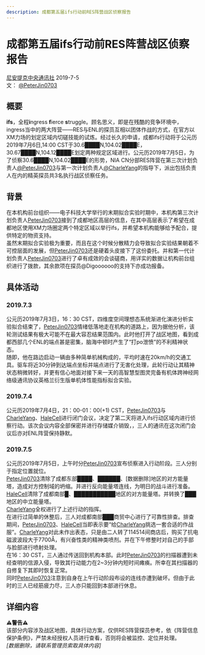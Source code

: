 ```yaml
---
description: 成都第五届ifs行动前RES阵营战区侦察报告
---
```


# 成都第五届ifs行动前RES阵营战区侦察报告

[尼安提克中央通讯社](https://wiki.nia.ac.cn/NIACNA)  2019-7-5   
文： [@PeterJin0703](https://wiki.nia.ac.cn/Peterjin0703)

## 概要

**ifs**，全程**i**ngress **f**ierce **s**truggle。顾名思义，即是在残酷的竞争环境中，ingress当中的两大阵营——RES与ENL的探员互相以团体作战的方式，在官方以XM力场的划定区域内切磋技能的试炼。经过长久的申请，成都ifs行动将于公元历2019年7月6日,14:00 CST于30.6████N,104.02████E，30.67████N,104.12████E划定两种规定区域进行。公元历2019年7月5日，为了侦察30.6████N,104.02████E的形势，NIA CN分部RES阵营在第三次计划负责人[@PeterJin0703](https://wiki.nia.ac.cn/Peterjin0703)与第一次计划负责人[@CharleYang](https://wiki.nia.ac.cn/CharleYang)的指导下，派出包括负责人在内的精英探员共3名执行战区侦察任务。      

## 背景

在本机构前台组织——电子科技大学举行的末期拟合实验时期中，本机构第三次计划负责人[PeterJin0703](https://wiki.nia.ac.cn/Peterjin0703)接到了成都地区高层的信息，在其中高层表示了希望在成都地区使用XM力场圈定两个特定区域以举行ifs，并希望本机构能够给予配合，提供特定的物资支持。    
虽然末期拟合实验极为重要，而且在这个时候分散精力会导致拟合实验结果朝着不可控层面的发展，但[PeterJin0703](https://wiki.nia.ac.cn/Peterjin0703)还是硬着头皮接下了这份委托。并和第一代计划负责人[PeterJin0703](https://wiki.nia.ac.cn/Peterjin0703)进行了卓有成效的会谈磋商，用详实的数据让机构前台组织进行了拨款，其余款项在探员@Digoooooo的支持下亦成功报备。    

## 具体活动   
### 2019.7.3        
公元历2019年7月3日，16：30 CST，四维度空间理想态系统渐进化演进分析实验拟合结束了，[PeterJin0703](https://wiki.nia.ac.cn/Peterjin0703)情绪低落地走在机构的道路上，因为据他分析，该轮测试结果有极大可能不在最大容忍结果范围内。此时他打开了战区地图，看到成都西部几个ENL的端点甚是密集，脑海中顿时产生了“打po泄愤”的不利精神状态。    
随即，他在路边启动一辆由多种简单机械构成的，平均时速在20km/h的交通工具。驱车将近30分钟到达端点坐标并端点进行了无害化处理，此轮行动让其精神状态稍微转好，并更有信心地面对接下来一天的高智慧型图灵完备有机体跨神经网络级通讯协议英格兰衍生版单机体性能指标拟合实验。   

### 2019.7.4
公元历2019年7月4日，21：00-01：00(+1) CST，[PeterJin0703](https://wiki.nia.ac.cn/Peterjin0703)与[CharleYang](https://wiki.nia.ac.cn/CharleYang)、[HaleCell](https://wiki.nia.ac.cn/HaleCell)进行闭门会议，决定了第二天将进入ifs行动区域内进行侦察行动。该次会议内容全部保密并进行存储媒介销毁，，三人的通讯在这次闭门会议后亦对ENL阵营保持静默。    

### 2019.7.5   
公元历2019年7月5日，上午时分[PeterJin0703](https://wiki.nia.ac.cn/Peterjin0703)宣布侦察进入行动阶段。三人分别于指定位置就位。    
[PeterJin0703](https://wiki.nia.ac.cn/Peterjin0703)清除了成都东部████、██████、[数据删除]地区的对方能量塔，造成对方控制域的坍缩。并进行反向能量塔连线，为明日的战斗进行准备。    
[HaleCell](https://wiki.nia.ac.cn/HaleCell)清除了成都南部█、███████████地区的对方能量塔。并转换了███地区的中立能量塔。    
[CharleYang](https://wiki.nia.ac.cn/CharleYang)全权进行了上述行动的指挥。  
在进行过简单的休整后，三人对成都南部███商贸中心进行了可靠性排查。排查期间，[PeterJin0703](https://wiki.nia.ac.cn/Peterjin0703)、[HaleCell](https://wiki.nia.ac.cn/HaleCell)当即表示要“给[CharleYang](https://wiki.nia.ac.cn/CharleYang)挑选一套合适的作战服”。[CharleYang](https://wiki.nia.ac.cn/CharleYang)对此未作出表态，只是由二人转了114514间商店后，购买了抗电磁波波段大于7700Å，有兴奋性类的精神类喷剂。并在下午修整时对自己的手部与脸部进行喷射处理。    
在16：30 CST，三人通过传送回到机构本部。此时[PeterJin0703](https://wiki.nia.ac.cn/Peterjin0703)的扫描器遭到未经查明的信源入侵，导致其行动能力在2~3分钟内短时间瘫痪。所幸在其扫描器的自修复下其即时恢复正常。    
同时[PeterJin0703](https://wiki.nia.ac.cn/Peterjin0703)注意到自身在上午行动阶段布设的连线亦遭到破坏。但由于此时的三人已经筋疲力尽，三人亦只能回到本部进行休息。   

## 详细内容
 **⚠警告⚠**    
 该部分内容涉及战区地图，具体行动方案，仅供RES阵营探员参考，依《阵营信息保护条例》，严禁未经授权人员进行查看，否则将会被监控、定位并处理。    
*[数据删除，请联系管理员索取具体内容]*


